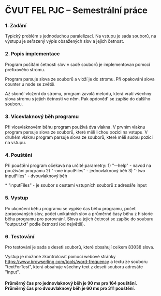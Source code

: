 <h1> ČVUT FEL PJC – Semestrální práce </h1>

<h3>1. Zadání</h3>
<p>Typický problém s jednoduchou paralelizací. Na vstupu je sada souborů, na výstupu je seřazený výpis obsažených slov a jejich četnost.</p>

<h3>2. Popis implementace</h3>
<p>
Program počítání četnosti slov v sadě souborů je implementovan pomocí prefixověho stromu.

Program parsuje slova ze souborů a vloží je do stromu. Při opakování slova counter u node se zvětší.

Až skončí vložení do stromu, program zavolá metodu, která vratí všechny slova stromu s jejich četnosti ve něm. Pak opdověd' se zapíše do dalšího souboru.
</p>

<h3>3. Vícevlaknový běh programu</h3>
<p>Při vícevlaknovém běhu program používá dva vlakna.
    V prvním vlaknu program parsuje slova ze souborů, které měli lichou pozici na vstupu.
    V druhém vlaknu program parsuje slova ze souborů, které měli sudou pozici na vstupu.
</p>

<h3>4. Pouštění</h3>
<p> 
Při pouštění program očekavá na určité parametry:
1) "--help" - navod na používání programu
2) "-one inputFiles" - jednovlaknový běh
3) "-two inputFiles" - dvouvlaknový běh

 \* "inputFiles" - je soubor s cestami vstupních souborů z adresáře input
</p>

<h3>5. Vystup</h3>
<p>Po ukončení běhu programu se vypíše čas běhu programu, počet zpracovaných slov, počet uníkatních slov a průměrné časy běhu z historie 
běhu programu pro porovnání. Slova a jejich četnost se zapíše do souburu "output.txt" podle četnosti (od největší). </p>

<h3>6. Testování</h3>
<p>Pro testování je sada s deseti souborů, které obsahují celkem 83038 slova. 

Vystup je možnné zkontrolovat pomocí webové stránky https://www.browserling.com/tools/word-frequency a textu ze souboru "textForTest", která
obsahuje všechny text z deseti souboru adresáře "input".
</p>

<h4>
Průměrný čas pro jednovlaknový běh je 90 ms pro 164 pouštění.
Průměrný čas pro dvouvlaknový běh je 60 ms pro 311 pouštění.
</h4>


